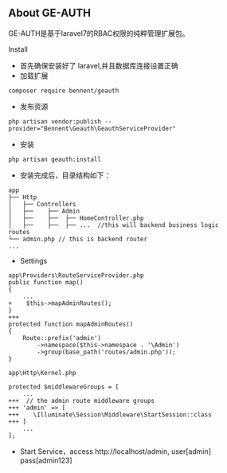 
## About GE-AUTH

GE-AUTH是基于laravel7的RBAC权限的纯粹管理扩展包。

Install
- 首先确保安装好了 laravel,并且数据库连接设置正确
- 加载扩展
```
composer require bennent/geauth
```
- 发布资源
```
php artisan vendor:publish --provider="Bennent\Geauth\GeauthServiceProvider"
```
- 安装
```
php artisan geauth:install
```
- 安装完成后，目录结构如下：
```
app
├── Http
│   ├── Controllers
│   ├──    ├── Admin
│   ├──    ├──  ├── HomeController.php
│   ├──    ├──  ├── ...  //this will backend business logic
routes
└── admin.php // this is backend router
... 
```
- Settings
```
app\Providers\RouteServiceProvider.php
public function map()
{
    ...
+    $this->mapAdminRoutes();
}
+++
protected function mapAdminRoutes()
{
    Route::prefix('admin')
        ->namespace($this->namespace . '\Admin')
        ->group(base_path('routes/admin.php'));
}

app\Http\Kernel.php

protected $middlewareGroups = [
    ...
+++  // the admin route middleware groups
+++ 'admin' => [
+++    \Illuminate\Session\Middleware\StartSession::class
+++ ]
    ...
];
```

- Start Service，access http://localhost/admin, user[admin] pass[admin123]